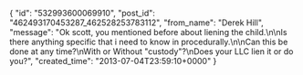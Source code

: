  {
   "id": "532993600069910",
   "post_id": "462493170453287_462528253783112",
   "from_name": "Derek Hill",
   "message": "Ok scott, you mentioned before about liening the child.\n\nIs there anything specific that i need to know in procedurally.\n\nCan this be done at any time?\nWith or Without \"custody\"?\nDoes your LLC lien it or do you?",
   "created_time": "2013-07-04T23:59:10+0000"
 }
